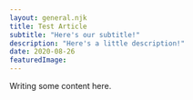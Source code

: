 ```yaml
---
layout: general.njk
title: Test Article
subtitle: "Here's our subtitle!"
description: "Here's a little description!"
date: 2020-08-26
featuredImage:
---
```

Writing some content here.

